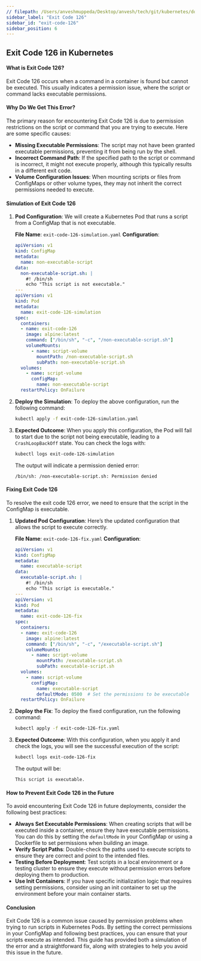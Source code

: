 ```yaml
---
// filepath: /Users/anveshmuppeda/Desktop/anvesh/tech/git/kubernetes/docs/012-troubleshoot/exit-code-126/exit-code-126.md
sidebar_label: "Exit Code 126"
sidebar_id: "exit-code-126"
sidebar_position: 6
---
```


## Exit Code 126 in Kubernetes

#### What is Exit Code 126?
Exit Code 126 occurs when a command in a container is found but cannot be executed. This usually indicates a permission issue, where the script or command lacks executable permissions.

#### Why Do We Get This Error?
The primary reason for encountering Exit Code 126 is due to permission restrictions on the script or command that you are trying to execute. Here are some specific causes:

- **Missing Executable Permissions**: The script may not have been granted executable permissions, preventing it from being run by the shell.
- **Incorrect Command Path**: If the specified path to the script or command is incorrect, it might not execute properly, although this typically results in a different exit code.
- **Volume Configuration Issues**: When mounting scripts or files from ConfigMaps or other volume types, they may not inherit the correct permissions needed to execute.

#### Simulation of Exit Code 126

1. **Pod Configuration**:
   We will create a Kubernetes Pod that runs a script from a ConfigMap that is not executable.

   **File Name**: `exit-code-126-simulation.yaml`
   **Configuration**:
   ```yaml
   apiVersion: v1
   kind: ConfigMap
   metadata:
     name: non-executable-script
   data:
     non-executable-script.sh: |
       #! /bin/sh
       echo "This script is not executable."
   ---
   apiVersion: v1
   kind: Pod
   metadata:
     name: exit-code-126-simulation
   spec:
     containers:
     - name: exit-code-126
       image: alpine:latest
       command: ["/bin/sh", "-c", "/non-executable-script.sh"]
       volumeMounts:
         - name: script-volume
           mountPath: /non-executable-script.sh
           subPath: non-executable-script.sh
     volumes:
       - name: script-volume
         configMap:
           name: non-executable-script
     restartPolicy: OnFailure
   ```

2. **Deploy the Simulation**:
   To deploy the above configuration, run the following command:
   ```bash
   kubectl apply -f exit-code-126-simulation.yaml
   ```

3. **Expected Outcome**:
   When you apply this configuration, the Pod will fail to start due to the script not being executable, leading to a `CrashLoopBackOff` state. You can check the logs with:
   ```bash
   kubectl logs exit-code-126-simulation
   ```
   The output will indicate a permission denied error:
   ```
   /bin/sh: /non-executable-script.sh: Permission denied
   ```

#### Fixing Exit Code 126

To resolve the exit code 126 error, we need to ensure that the script in the ConfigMap is executable.

1. **Updated Pod Configuration**:
   Here’s the updated configuration that allows the script to execute correctly.

   **File Name**: `exit-code-126-fix.yaml`
   **Configuration**:
   ```yaml
   apiVersion: v1
   kind: ConfigMap
   metadata:
     name: executable-script
   data:
     executable-script.sh: |
       #! /bin/sh
       echo "This script is executable."
   ---
   apiVersion: v1
   kind: Pod
   metadata:
     name: exit-code-126-fix
   spec:
     containers:
     - name: exit-code-126
       image: alpine:latest
       command: ["/bin/sh", "-c", "/executable-script.sh"]
       volumeMounts:
         - name: script-volume
           mountPath: /executable-script.sh
           subPath: executable-script.sh
     volumes:
       - name: script-volume
         configMap:
           name: executable-script
           defaultMode: 0500  # Set the permissions to be executable
     restartPolicy: OnFailure
   ```

2. **Deploy the Fix**:
   To deploy the fixed configuration, run the following command:
   ```bash
   kubectl apply -f exit-code-126-fix.yaml
   ```

3. **Expected Outcome**:
   With this configuration, when you apply it and check the logs, you will see the successful execution of the script:
   ```bash
   kubectl logs exit-code-126-fix
   ```
   The output will be:
   ```
   This script is executable.
   ```

#### How to Prevent Exit Code 126 in the Future
To avoid encountering Exit Code 126 in future deployments, consider the following best practices:

- **Always Set Executable Permissions**: When creating scripts that will be executed inside a container, ensure they have executable permissions. You can do this by setting the `defaultMode` in your ConfigMap or using a Dockerfile to set permissions when building an image.
- **Verify Script Paths**: Double-check the paths used to execute scripts to ensure they are correct and point to the intended files.
- **Testing Before Deployment**: Test scripts in a local environment or a testing cluster to ensure they execute without permission errors before deploying them to production.
- **Use Init Containers**: If you have specific initialization logic that requires setting permissions, consider using an init container to set up the environment before your main container starts.

#### Conclusion
Exit Code 126 is a common issue caused by permission problems when trying to run scripts in Kubernetes Pods. By setting the correct permissions in your ConfigMap and following best practices, you can ensure that your scripts execute as intended. This guide has provided both a simulation of the error and a straightforward fix, along with strategies to help you avoid this issue in the future.